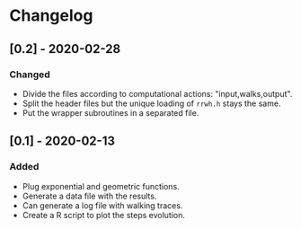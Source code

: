 # Changelog

## [0.2] - 2020-02-28
### Changed
- Divide the files according to computational actions: "input,walks,output".
- Split the header files but the unique loading of `rrwh.h` stays the same.
- Put the wrapper subroutines in a separated file.

## [0.1] - 2020-02-13
### Added
- Plug exponential and geometric functions.
- Generate a data file with the results.
- Can generate a log file with walking traces.
- Create a R script to plot the steps evolution.
